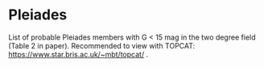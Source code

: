 # Pleiades

List of probable Pleiades members with G < 15 mag in the two degree field (Table 2 in paper). Recommended to view with TOPCAT: https://www.star.bris.ac.uk/~mbt/topcat/ . 

